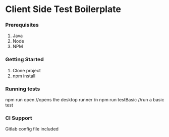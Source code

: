 # Client Side Test Boilerplate
### Prerequisites

1. Java
2. Node
3. NPM


### Getting Started

1. Clone project
2. npm install


### Running tests

npm run open //opens the desktop runner /n
npm run testBasic //run a basic test


### CI Support
Gitlab config file included

